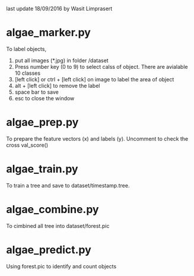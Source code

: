 last update 18/09/2016
by Wasit Limprasert

# algae_marker.py 
To label objects,

1. put all images (*.jpg) in folder /dataset
2. Press number key (0 to 9) to select calss of object. There are avialable 10 classes
3. [left click] or ctrl + [left click] on image to label the area of object
4. alt + [left click] to remove the label
5. space bar to save
6. esc to close the window

# algae_prep.py
To prepare the feature vectors (x) and labels (y). Uncomment to check the cross val_score()

# algae_train.py
To train a tree and save to dataset/timestamp.tree.

# algae_combine.py
To cimbined all tree into dataset/forest.pic

# algae_predict.py
Using forest.pic to identify and count objects








